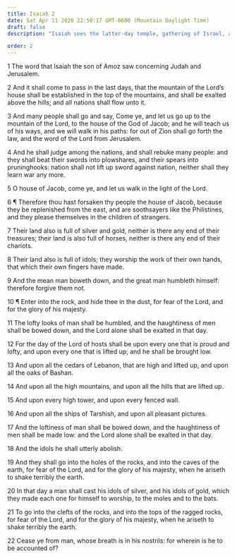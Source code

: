 ```yaml
---
title: Isaiah 2
date: Sat Apr 11 2020 22:50:17 GMT-0600 (Mountain Daylight Time)
draft: false
description: "Isaiah sees the latter-day temple, gathering of Israel, and millennial judgment and peace—The proud and wicked will be brought low at the Second Coming—Compare 2 Nephi 12."

order: 2
---
```

    
1 The word that Isaiah the son of Amoz saw concerning Judah and Jerusalem.

2 And it shall come to pass in the last days, that the mountain of the Lord’s house shall be established in the top of the mountains, and shall be exalted above the hills; and all nations shall flow unto it.

3 And many people shall go and say, Come ye, and let us go up to the mountain of the Lord, to the house of the God of Jacob; and he will teach us of his ways, and we will walk in his paths: for out of Zion shall go forth the law, and the word of the Lord from Jerusalem.

4 And he shall judge among the nations, and shall rebuke many people: and they shall beat their swords into plowshares, and their spears into pruninghooks: nation shall not lift up sword against nation, neither shall they learn war any more.

5 O house of Jacob, come ye, and let us walk in the light of the Lord.

6 ¶ Therefore thou hast forsaken thy people the house of Jacob, because they be replenished from the east, and are soothsayers like the Philistines, and they please themselves in the children of strangers.

7 Their land also is full of silver and gold, neither is there any end of their treasures; their land is also full of horses, neither is there any end of their chariots.

8 Their land also is full of idols; they worship the work of their own hands, that which their own fingers have made.

9 And the mean man boweth down, and the great man humbleth himself: therefore forgive them not.

10 ¶ Enter into the rock, and hide thee in the dust, for fear of the Lord, and for the glory of his majesty.

11 The lofty looks of man shall be humbled, and the haughtiness of men shall be bowed down, and the Lord alone shall be exalted in that day.

12 For the day of the Lord of hosts shall be upon every one that is proud and lofty, and upon every one that is lifted up; and he shall be brought low.

13 And upon all the cedars of Lebanon, that are high and lifted up, and upon all the oaks of Bashan.

14 And upon all the high mountains, and upon all the hills that are lifted up.

15 And upon every high tower, and upon every fenced wall.

16 And upon all the ships of Tarshish, and upon all pleasant pictures.

17 And the loftiness of man shall be bowed down, and the haughtiness of men shall be made low: and the Lord alone shall be exalted in that day.

18 And the idols he shall utterly abolish.

19 And they shall go into the holes of the rocks, and into the caves of the earth, for fear of the Lord, and for the glory of his majesty, when he ariseth to shake terribly the earth.

20 In that day a man shall cast his idols of silver, and his idols of gold, which they made each one for himself to worship, to the moles and to the bats.

21 To go into the clefts of the rocks, and into the tops of the ragged rocks, for fear of the Lord, and for the glory of his majesty, when he ariseth to shake terribly the earth.

22 Cease ye from man, whose breath is in his nostrils: for wherein is he to be accounted of?
